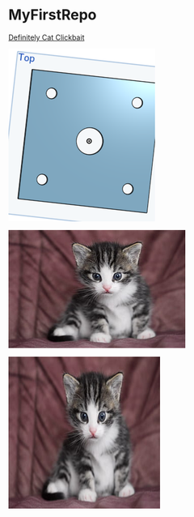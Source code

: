 # MyFirstRepo

[Definitely Cat Clickbait](https://www.markdownguide.org/cheat-sheet/)

![part](mount.png)

![meow](cats.jpg)

<img src="cats.jpg" alt="alt text" width="300" height="300">

